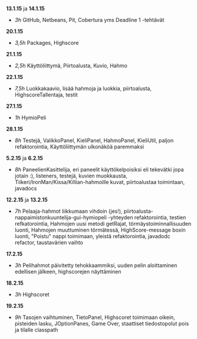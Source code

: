 **13.1.15** ja **14.1.15** 

- *3h* GitHub, Netbeans, Pit, Cobertura yms Deadline 1 -tehtävät

**20.1.15**

- *3,5h* Packages, Highscore

**21.1.15**

- *2,5h* Käyttöliittymä, Piirtoalusta, Kuvio, Hahmo

**22.1.15**

- *7,5h* Luokkakaavio, lisää hahmoja ja luokkia, piirtoalusta, HighscoreTallentaja, testit

**27.1.15**

- *1h* HymioPeli

**28.1.15**

- *8h* Testejä, ValikkoPanel, KieliPanel, HahmoPanel, KieliUtil, paljon refaktorointia, Käyttöliittymän ulkonäköä paremmaksi

**5.2.15** ja **6.2.15**

- *8h* PaneelienKasittelija, eri paneelit käyttökelpoisiksi eli tekevätki jopa jotain :), listeners, testejä, kuvien muokkausta, Tiikeri/IronMan/Kissa/Killian-hahmoille kuvat, piirtoalustaa toimintaan, javadocs

**12.2.15** ja **13.2.15**

- *7h* Pelaaja-hahmot liikkumaan vihdoin (jes!), piirtoalusta-nappaimistonkuuntelija-gui-hymiopeli -yhteyden refaktorointia, testien refkatorointia, Hahmojen uusi metodi getRajat, törmäystoiminnallisuuden luonti, Hahmojen muuttuminen törmätessä, HighScore-message boxin luonti, "Poistu" nappi toimimaan, yleistä refaktorointia, javadodc refactor, taustavärien vaihto

**17.2.15**

- *3h* Pelihahmot päivitetty tehokkaammiksi, uuden pelin aloittaminen edellisen jälkeen, highscorejen näyttäminen

**18.2.15**

- *3h* Highscoret

**19.2.15**

- *9h* Tasojen vaihtuminen, TietoPanel, Highscoret toimimaan oikein, pisteiden lasku, JOptionPanes, Game Over, staattiset tiedostopolut pois ja tilalle classpath
